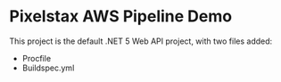 # Pixelstax AWS Pipeline Demo

This project is the default .NET 5 Web API project, with two files added:

* Procfile
* Buildspec.yml